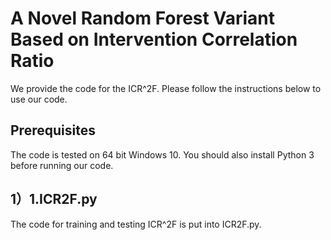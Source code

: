 # A Novel Random Forest Variant Based on Intervention Correlation Ratio
We provide the code for the ICR^2F. Please follow the instructions below to use our code.
## Prerequisites
The code is tested on 64 bit Windows 10. You should also install Python 3 before running our code.
## 1）1.ICR2F.py
The code for training and testing ICR^2F is put into ICR2F.py.
